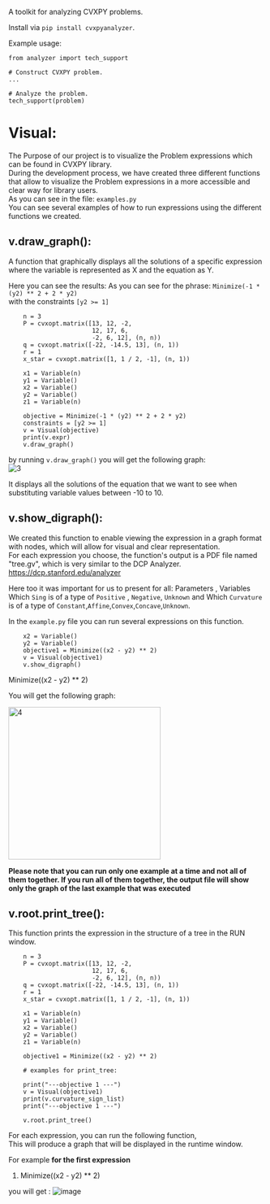 A toolkit for analyzing CVXPY problems.

Install via ``pip install cvxpyanalyzer``.

Example usage:
```
from analyzer import tech_support

# Construct CVXPY problem.
...

# Analyze the problem.
tech_support(problem)
```


# Visual:
The Purpose of our project is to visualize the Problem expressions which can be found in CVXPY library. <br /> 
During the development process, we have created three different functions that allow to visualize the Problem expressions in a more accessible and clear way for library users. <br />
As you can see in the file:  ``examples.py`` <br />
You can see several examples of how to run expressions using the different functions we created.

## v.draw_graph():
A function that graphically displays all the solutions of a specific expression where the variable is represented as X and the equation as Y.

Here you can see the results:
As you can see for the phrase: `Minimize(-1 * (y2) ** 2 + 2 * y2)` <br />
with the constraints `[y2 >= 1]` <br />

```
    n = 3
    P = cvxopt.matrix([13, 12, -2,
                       12, 17, 6,
                       -2, 6, 12], (n, n))
    q = cvxopt.matrix([-22, -14.5, 13], (n, 1))
    r = 1
    x_star = cvxopt.matrix([1, 1 / 2, -1], (n, 1))

    x1 = Variable(n)
    y1 = Variable()
    x2 = Variable()
    y2 = Variable()
    z1 = Variable(n)

    objective = Minimize(-1 * (y2) ** 2 + 2 * y2)
    constraints = [y2 >= 1]
    v = Visual(objective)
    print(v.expr)
    v.draw_graph()
```
by running `v.draw_graph()` you will get the following graph:<br />
![3](https://user-images.githubusercontent.com/93201414/229357160-6517dcca-fcb7-4257-b145-400c084bf853.png)

It displays all the solutions of the equation that we want to see when substituting variable values between -10 to 10.

## v.show_digraph():
We created this function to enable viewing the expression in a graph format with nodes, which will allow for visual and clear representation. <br />
For each expression you choose, the function's output is a PDF file named "tree.gv", which is very similar to the DCP Analyzer. https://dcp.stanford.edu/analyzer <br />

Here too it was important for us to present for all: Parameters , Variables <br />
Which `Sing` is of a type of `Positive` , `Negative`, `Unknown` and Which `Curvature` is of a type of `Constant`,`Affine`,`Convex`,`Concave`,`Unknown`. <br />

In the ``example.py`` file you can run several expressions on this function.

```
    x2 = Variable()
    y2 = Variable()
    objective1 = Minimize((x2 - y2) ** 2)
    v = Visual(objective1)
    v.show_digraph()
```

Minimize((x2 - y2) ** 2) <br />

You will get the following graph: <br />

<img width="300" alt="4" src="https://user-images.githubusercontent.com/93201414/229358362-0c92af7f-3ebc-4dd5-85d1-46b82e1aafcd.PNG">
<br />

**Please note that you can run only one example at a time and not all of them together. If you run all of them together, the output file will show only the graph of the last example that was executed** <br />


## v.root.print_tree():
This function prints the expression in the structure of a tree in the RUN window.

```
    n = 3
    P = cvxopt.matrix([13, 12, -2,
                       12, 17, 6,
                       -2, 6, 12], (n, n))
    q = cvxopt.matrix([-22, -14.5, 13], (n, 1))
    r = 1
    x_star = cvxopt.matrix([1, 1 / 2, -1], (n, 1))

    x1 = Variable(n)
    y1 = Variable()
    x2 = Variable()
    y2 = Variable()
    z1 = Variable(n)
    
    objective1 = Minimize((x2 - y2) ** 2)
    
    # examples for print_tree:

    print("---objective 1 ---")
    v = Visual(objective1)
    print(v.curvature_sign_list)
    print("---objective 1 ---")

    v.root.print_tree()
```
For each expression, you can run the following function,<br />
This will produce a graph that will be displayed in the runtime window.

For example **for the first expression** 
1. Minimize((x2 - y2) ** 2) <br />

you will get : 
![image](https://user-images.githubusercontent.com/93201414/229359112-bc30b68a-bcd8-4739-b302-0d96932c2b8f.png)

